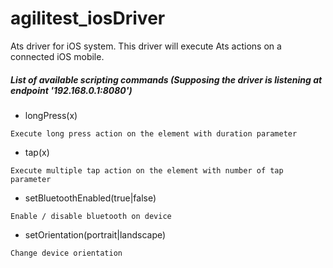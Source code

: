 # agilitest_iosDriver
Ats driver for iOS system. This driver will execute Ats actions on a connected iOS mobile.

##### List of available scripting commands (Supposing the driver is listening at endpoint '192.168.0.1:8080')

* longPress(x)
```
Execute long press action on the element with duration parameter
```
* tap(x)
```
Execute multiple tap action on the element with number of tap parameter
```
* setBluetoothEnabled(true|false)
```
Enable / disable bluetooth on device
```
* setOrientation(portrait|landscape)
```
Change device orientation
```

